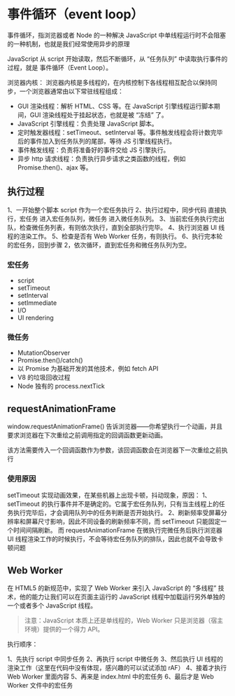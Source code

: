 # 事件循环（event loop）

事件循环，指浏览器或者 Node 的一种解决 JavaScript 中单线程运行时不会阻塞的一种机制，也就是我们经常使用异步的原理

JavaScript 从 script 开始读取，然后不断循环，从 “任务队列” 中读取执行事件的过程，就是 事件循环（Event Loop）。

浏览器内核：
浏览器内核是多线程的，在内核控制下各线程相互配合以保持同步，一个浏览器通常由以下常驻线程组成：

- GUI 渲染线程：解析 HTML、CSS 等。在 JavaScript 引擎线程运行脚本期间，GUI 渲染线程处于挂起状态，也就是被 “冻结” 了。
- JavaScript 引擎线程：负责处理 JavaScript 脚本。
- 定时触发器线程：setTimeout、setInterval 等。事件触发线程会将计数完毕后的事件加入到任务队列的尾部，等待 JS 引擎线程执行。
- 事件触发线程：负责将准备好的事件交给 JS 引擎执行。
- 异步 http 请求线程：负责执行异步请求之类函数的线程，例如 Promise.then()、ajax 等。

## 执行过程

1、一开始整个脚本 script 作为一个宏任务执行
2、执行过程中，同步代码 直接执行，宏任务 进入宏任务队列，微任务 进入微任务队列。
3、当前宏任务执行完出队，检查微任务列表，有则依次执行，直到全部执行完毕。
4、执行浏览器 UI 线程的渲染工作。
5、检查是否有 Web Worker 任务，有则执行。
6、执行完本轮的宏任务，回到步骤 2，依次循环，直到宏任务和微任务队列为空。

### 宏任务

- script
- setTimeout
- setInterval
- setImmediate
- I/O
- UI rendering

### 微任务

- MutationObserver
- Promise.then()/catch()
- 以 Promise 为基础开发的其他技术，例如 fetch API
- V8 的垃圾回收过程
- Node 独有的 process.nextTick

## requestAnimationFrame

window.requestAnimationFrame() 告诉浏览器——你希望执行一个动画，并且要求浏览器在下次重绘之前调用指定的回调函数更新动画。

该方法需要传入一个回调函数作为参数，该回调函数会在浏览器下一次重绘之前执行

### 使用原因

setTimeout 实现动画效果，在某些机器上出现卡顿，抖动现象，原因：
1、setTimeout 的执行事件并不是确定的。它属于宏任务队列，只有当主线程上的任务执行完毕后，才会调用队列中的任务判断是否开始执行。
2、刷新频率受屏幕分辨率和屏幕尺寸影响，因此不同设备的刷新频率不同，而 setTimeout 只能固定一个时间间隔刷新。
而 requestAnimationFrame 在微执行完微任务后执行浏览器 UI 线程渲染工作的时候执行，不会等待宏任务队列的排队，因此也就不会导致卡顿问题

## Web Worker

在 HTML5 的新规范中，实现了 Web Worker 来引入 JavaScript 的 “多线程” 技术，他的能力让我们可以在页面主运行的 JavaScript 线程中加载运行另外单独的一个或者多个 JavaScript 线程。

> 注意：JavaScript 本质上还是单线程的，Web Worker 只是浏览器（宿主环境）提供的一个得力 API。

执行顺序：

1、先执行 script 中同步任务
2、再执行 script 中微任务
3、然后执行 UI 线程的渲染工作（这里在代码中没有体现，感兴趣的可以试试添加 rAF）
4、接着才执行 Web Worker 里面内容
5、再来是 index.html 中的宏任务
6、最后才是 Web Worker 文件中的宏任务
